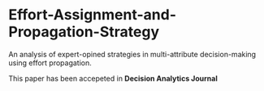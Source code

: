 # Effort-Assignment-and-Propagation-Strategy
An analysis of expert-opined strategies in multi-attribute decision-making using effort propagation.

This paper has been accepeted in **Decision Analytics Journal**
